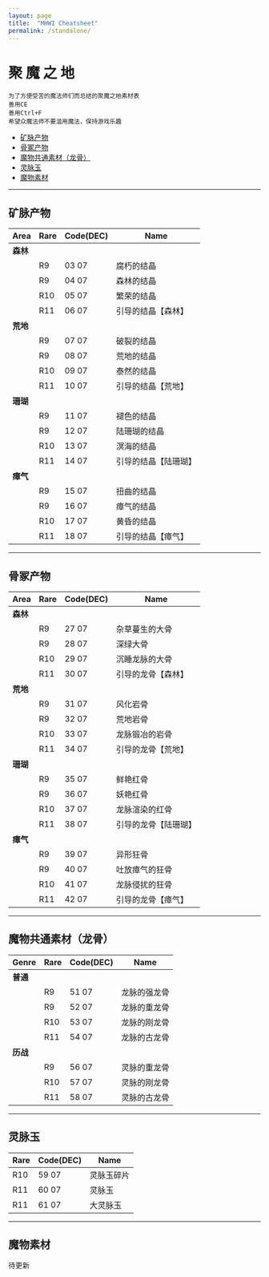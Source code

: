 ```yaml
---
layout: page
title:  "MHWI Cheatsheet"
permalink: /standalone/
---
```


# **聚 魔 之 地**

```
为了方便受苦的魔法师们而总结的聚魔之地素材表
善用CE
善用Ctrl+F
希望众魔法师不要滥用魔法，保持游戏乐趣
```

* [矿脉产物](#矿脉产物)
* [骨冢产物](#骨冢产物)
* [魔物共通素材（龙骨）](#魔物共通素材（龙骨）)
* [灵脉玉](#灵脉玉)
* [魔物素材](#魔物素材)

---

## 矿脉产物

Area|Rare|Code(DEC)|Name
----|----|----|----
**森林**|||
||R9|03 07|腐朽的结晶
||R9|04 07|森林的结晶
||R10|05 07|繁荣的结晶
||R11|06 07|引导的结晶【森林】
**荒地**|||
||R9|07 07|破裂的结晶
||R9|08 07|荒地的结晶
||R10|09 07|泰然的结晶
||R11|10 07|引导的结晶【荒地】
**珊瑚**|||
||R9|11 07|褪色的结晶
||R9|12 07|陆珊瑚的结晶
||R10|13 07|溟海的结晶
||R11|14 07|引导的结晶【陆珊瑚】
**瘴气**|||
||R9|15 07|扭曲的结晶
||R9|16 07|瘴气的结晶
||R10|17 07|黄昏的结晶
||R11|18 07|引导的结晶【瘴气】

---

## 骨冢产物

Area|Rare|Code(DEC)|Name
----|----|----|----
**森林**|||
||R9|27 07|杂草蔓生的大骨
||R9|28 07|深绿大骨
||R10|29 07|沉睡龙脉的大骨
||R11|30 07|引导的龙骨【森林】
**荒地**|||
||R9|31 07|风化岩骨
||R9|32 07|荒地岩骨
||R10|33 07|龙脉锻冶的岩骨
||R11|34 07|引导的龙骨【荒地】
**珊瑚**|||
||R9|35 07|鲜艳红骨
||R9|36 07|妖艳红骨
||R10|37 07|龙脉渲染的红骨
||R11|38 07|引导的龙骨【陆珊瑚】
**瘴气**|||
||R9|39 07|异形狂骨
||R9|40 07|吐放瘴气的狂骨
||R10|41 07|龙脉侵扰的狂骨
||R11|42 07|引导的龙骨【瘴气】

---

## 魔物共通素材（龙骨）

Genre|Rare|Code(DEC)|Name
----|----|----|----
**普通**|||
||R9|51 07|龙脉的强龙骨
||R9|52 07|龙脉的重龙骨
||R10|53 07|龙脉的刚龙骨
||R11|54 07|龙脉的古龙骨
**历战**|||
||R9|56 07|灵脉的重龙骨
||R10|57 07|灵脉的刚龙骨
||R11|58 07|灵脉的古龙骨

---

## 灵脉玉

Rare|Code(DEC)|Name
----|----|----
R10|59 07|灵脉玉碎片
R11|60 07|灵脉玉
R11|61 07|大灵脉玉

---

## 魔物素材

待更新